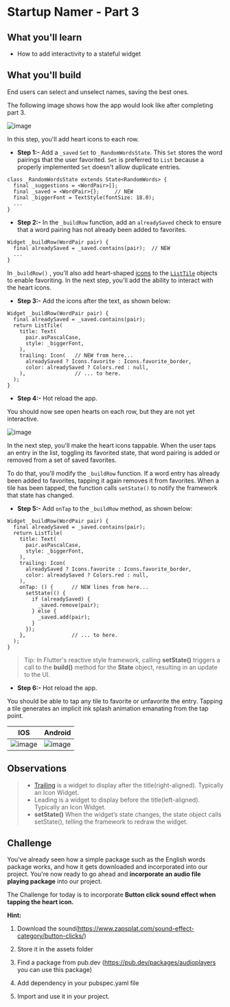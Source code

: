 # Startup Namer - Part 3


## What you'll learn
- How to add interactivity to a stateful widget


## What you'll build 
End users can select and unselect names, saving the best ones.

The following image shows how the app would look like after completing part 3.

![image](https://user-images.githubusercontent.com/49060283/114085862-8e6b9700-98cf-11eb-84a6-1a08ed17bbba.png)


In this step, you'll add heart icons to each row. 

- **Step 1:-** Add a `_saved` `Set` to `_RandomWordsState`. This `Set` stores the word pairings that the user favorited. `Set` is preferred to `List` because a properly implemented `Set` doesn't allow duplicate entries.

```
class _RandomWordsState extends State<RandomWords> {
  final _suggestions = <WordPair>[];
  final _saved = <WordPair>{};     // NEW
  final _biggerFont = TextStyle(fontSize: 18.0);
  ...
}
```


- **Step 2:-**
 In the `_buildRow` function, add an `alreadySaved` check to ensure that a word pairing has not already been added to favorites.

```
Widget _buildRow(WordPair pair) {
  final alreadySaved = _saved.contains(pair);  // NEW
  ...
}
```


In `_buildRow()` , you'll also add heart-shaped [icons](https://api.flutter.dev/flutter/widgets/Icon-class.html) to the [`ListTile`](https://api.flutter.dev/flutter/material/ListTile-class.html) objects to enable favoriting. In the next step, you'll add the ability to interact with the heart icons.

- **Step 3:-** Add the icons after the text, as shown below:

```
Widget _buildRow(WordPair pair) {
  final alreadySaved = _saved.contains(pair);
  return ListTile(
    title: Text(
      pair.asPascalCase,
      style: _biggerFont,
    ),
    trailing: Icon(   // NEW from here... 
      alreadySaved ? Icons.favorite : Icons.favorite_border,
      color: alreadySaved ? Colors.red : null,
    ),                // ... to here.
  );
}
```


- **Step 4:-** Hot reload the app.

You should now see open hearts on each row, but they are not yet interactive.

![image](https://user-images.githubusercontent.com/49060283/114086606-70526680-98d0-11eb-8574-732f035d6131.png)


In the next step, you'll make the heart icons tappable. When the user taps an entry in the list, toggling its favorited state, that word pairing is added or removed from a set of saved favorites.


To do that, you'll modify the `_buildRow` function. If a word entry has already been added to favorites, tapping it again removes it from favorites. When a tile has been tapped, the function calls `setState()` to notify the framework that state has changed.


- **Step 5:-** Add `onTap` to the `_buildRow` method, as shown below:

```
Widget _buildRow(WordPair pair) {
  final alreadySaved = _saved.contains(pair);
  return ListTile(
    title: Text(
      pair.asPascalCase,
      style: _biggerFont,
    ),
    trailing: Icon(
      alreadySaved ? Icons.favorite : Icons.favorite_border,
      color: alreadySaved ? Colors.red : null,
    ),
    onTap: () {      // NEW lines from here...
      setState(() {
        if (alreadySaved) {
          _saved.remove(pair);
        } else { 
          _saved.add(pair); 
        } 
      });
    },               // ... to here.
  );
}
```


> Tip: In Flutter's reactive style framework, calling **setState()** triggers a call to the **build()** method for the **State** object, resulting in an update to the UI.


- **Step 6:-** Hot reload the app.

You should be able to tap any tile to favorite or unfavorite the entry. Tapping a tile generates an implicit ink splash animation emanating from the tap point.


IOS | Android
------------ | -------------
![image](https://user-images.githubusercontent.com/49060283/114085862-8e6b9700-98cf-11eb-84a6-1a08ed17bbba.png) | ![image](https://user-images.githubusercontent.com/49060283/114085912-9deae000-98cf-11eb-8b2f-e0cd1cc32493.png)


## Observations

> - [Trailing](https://api.flutter.dev/flutter/material/ListTile/trailing.html) is a widget to display after the title(right-aligned). Typically an Icon Widget.
> - Leading is a widget to display before the title(left-aligned). Typically an Icon Widget.
> - **setState()** When the widget’s state changes, the state object calls setState(), telling the framework to redraw the widget.


## Challenge

You've already seen how a simple package such as the English words package works, and how it gets downloaded and incorporated into our project. You're now ready to go ahead and  **incorporate an audio file playing package** into our project.
 
The Challenge for today is to incorporate **Button click sound effect when tapping the heart icon.**
 
**Hint:**

1. Download the sound(https://www.zapsplat.com/sound-effect-category/button-clicks/)

2. Store it in the assets folder

3. Find a package from pub.dev (https://pub.dev/packages/audioplayers you can use this package)

4. Add dependency in your pubspec.yaml file

5. Import and use it in your project.







